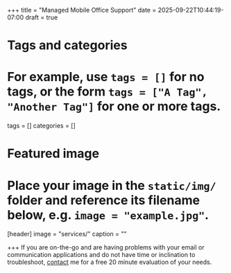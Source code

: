 +++
title = "Managed Mobile Office Support"
date = 2025-09-22T10:44:19-07:00
draft = true

# Tags and categories
# For example, use `tags = []` for no tags, or the form `tags = ["A Tag", "Another Tag"]` for one or more tags.
tags = []
categories = []

# Featured image
# Place your image in the `static/img/` folder and reference its filename below, e.g. `image = "example.jpg"`.
[header]
image = "services/"
caption = ""

+++
If you are on-the-go and are having problems with your email or communication applications and do not have time or inclination to troubleshoot, [contact](#contact) me for a free 20 minute evaluation of your needs.
